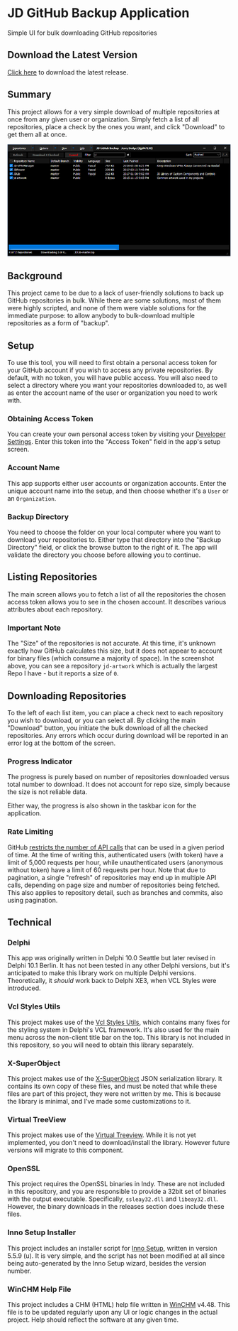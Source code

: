# JD GitHub Backup Application
Simple UI for bulk downloading GitHub repositories

## Download the Latest Version

[Click here](https://github.com/djjd47130/GitHubBackup/releases) to download the latest release.

## Summary

This project allows for a very simple download of multiple repositories at once from any given user or organization. Simply fetch a list of all repositories, place a check by the ones you want, and click "Download" to get them all at once.

![GitHub backup User Interface](Images/JDGitHubBackupUI.png "JD GitHub backup User Interface")

## Background

This project came to be due to a lack of user-friendly solutions to back up GitHub repositories in bulk. While there are some solutions, most of them were highly scripted, and none of them were viable solutions for the immediate purpose: to allow anybody to bulk-download multiple repositories as a form of "backup". 

## Setup

To use this tool, you will need to first obtain a personal access token for your GitHub account if you wish to access any private repositories. By default, with no token, you will have public access. You will also need to select a directory where you want your repositories downloaded to, as well as enter the account name of the user or organization you need to work with.

### Obtaining Access Token

You can create your own personal access token by visiting your [Developer Settings](https://github.com/settings/tokens). Enter this token into the "Access Token" field in the app's setup screen. 

### Account Name

This app supports either user accounts or organization accounts. Enter the unique account name into the setup, and then choose whether it's a `User` or an `Organization`. 

### Backup Directory

You need to choose the folder on your local computer where you want to download your repositories to. Either type that directory into the "Backup Directory" field, or click the browse button to the right of it. The app will validate the directory you choose before allowing you to continue.

## Listing Repositories

The main screen allows you to fetch a list of all the repositories the chosen access token allows you to see in the chosen account. It describes various attributes about each repository. 

### Important Note

The "Size" of the repositories is not accurate. At this time, it's unknown exactly how GitHub calculates this size, but it does not appear to account for binary files (which consume a majority of space). In the screenshot above, you can see a repository `jd-artwork` which is actually the largest Repo I have - but it reports a size of `0`.

## Downloading Repositories

To the left of each list item, you can place a check next to each repository you wish to download, or you can select all. By clicking the main "Download" button, you initiate the bulk download of all the checked repositories. Any errors which occur during download will be reported in an error log at the bottom of the screen. 

### Progress Indicator

The progress is purely based on number of repositories downloaded versus total number to download. It does not account for repo size, simply because the size is not reliable data. 

Either way, the progress is also shown in the taskbar icon for the application.

### Rate Limiting

GitHub [restricts the number of API calls](https://developer.github.com/v3/#rate-limiting) that can be used in a given period of time. At the time of writing this, authenticated users (with token) have a limit of 5,000 requests per hour, while unauthenticated users (anonymous without token) have a limit of 60 requests per hour. Note that due to pagination, a single "refresh" of repositories may end up in multiple API calls, depending on page size and number of repositories being fetched. This also applies to repository detail, such as branches and commits, also using pagination.

## Technical

### Delphi

This app was originally written in Delphi 10.0 Seattle but later revised in Delphi 10.1 Berlin. It has not been tested in any other Delphi versions, but it's anticipated to make this library work on multiple Delphi versions. Theoretically, it *should* work back to Delphi XE3, when VCL Styles were introduced. 

### Vcl Styles Utils

This project makes use of the [Vcl Styles Utils](https://github.com/RRUZ/vcl-styles-utils), which contains many fixes for the styling system in Delphi's VCL framework. It's also used for the main menu across the non-client title bar on the top. This library is not included in this repository, so you will need to obtain this library separately.

### X-SuperObject

This project makes use of the [X-SuperObject](https://github.com/onryldz/x-superobject) JSON serialization library. It contains its own copy of these files, and must be noted that while these files are part of this project, they were not written by me. This is because the library is minimal, and I've made some customizations to it.

### Virtual TreeView

This project makes use of the [Virtual Treeview](https://github.com/Virtual-TreeView/Virtual-TreeView). While it is not yet implemented, you don't need to download/install the library. However future versions will migrate to this component. 

### OpenSSL

This project requires the OpenSSL binaries in Indy. These are not included in this repository, and you are responsible to provide a 32bit set of binaries with the output executable. Specifically, `ssleay32.dll` and `libeay32.dll`. However, the binary downloads in the releases section does include these files. 

### Inno Setup Installer

This project includes an installer script for [Inno Setup](http://www.jrsoftware.org/isinfo.php), written in version 5.5.9 (u). It is very simple, and the script has not been modified at all since being auto-generated by the Inno Setup wizard, besides the version number.

### WinCHM Help File

This project includes a CHM (HTML) help file written in [WinCHM](http://www.softany.com/winchm/) v4.48. This file is to be updated regularly upon any UI or logic changes in the actual project. Help should reflect the software at any given time. 
